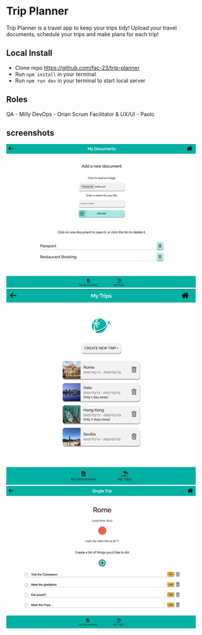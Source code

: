 # Trip Planner

Trip Planner is a travel app to keep your trips tidy! Upload your travel documents, schedule your trips and make plans for each trip!

## Local Install

- Clone repo https://github.com/fac-23/trip-planner
- Run `npm install` in your terminal
- Run `npm run dev` in your terminal to start local server

## Roles

QA - Milly
DevOps - Orian
Scrum Facilitator & UX/UI - Paolo

## screenshots

![](src/assets/../../src/assets/images/screenshot1.png)
![](src/assets/../../src/assets/images/screenshot2.png)
![](src/assets/../../src/assets/images/screenshot3.png)
